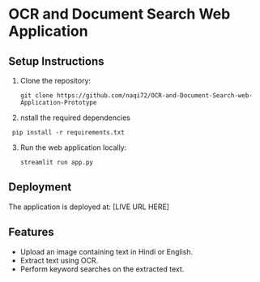 # OCR and Document Search Web Application

## Setup Instructions

1. Clone the repository:
    ```
    git clone https://github.com/naqi72/OCR-and-Document-Search-web-Application-Prototype
    
    ```

2. nstall the required dependencies
  ```
   pip install -r requirements.txt
```

3. Run the web application locally:
    ```
    streamlit run app.py
    ```

## Deployment
The application is deployed at: [LIVE URL HERE]

## Features
- Upload an image containing text in Hindi or English.
- Extract text using OCR.
- Perform keyword searches on the extracted text.
